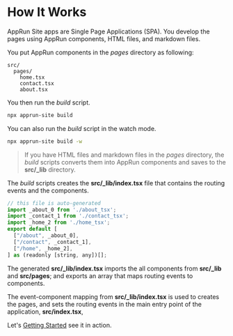 # How It Works

AppRun Site apps are Single Page Applications (SPA). You develop the pages using AppRun components, HTML files, and markdown files.

You put AppRun components in the _pages_ directory as following:

```
src/
  pages/
    home.tsx
    contact.tsx
    about.tsx
```

You then run the _build_ script.

```sh
npx apprun-site build
```

You can also run the _build_ script in the watch mode.

```sh
npx apprun-site build -w
```

> If you have HTML files and markdown files in the _pages_ directory, the _build_ scripts converts them into AppRun components and saves to the **src/_lib** directory.


The _build_ scripts creates the **src/_lib/index.tsx** file that contains the routing events and the components.

```javascript
// this file is auto-generated
import _about_0 from './about_tsx';
import _contact_1 from './contact_tsx';
import _home_2 from './home_tsx';
export default [
  ["/about", _about_0],
  ["/contact", _contact_1],
  ["/home", _home_2],
] as (readonly [string, any])[];
```


The generated **src/_lib/index.tsx** imports the all components from **src/_lib** and **src/pages**; and exports an array that maps routing events to components.

The event-component mapping from **src/_lib/index.tsx** is used to creates the pages, and sets the routing events in the main entry point of the application, **src/index.tsx**,

Let's [Getting Started](#getting-started) see it in action.

